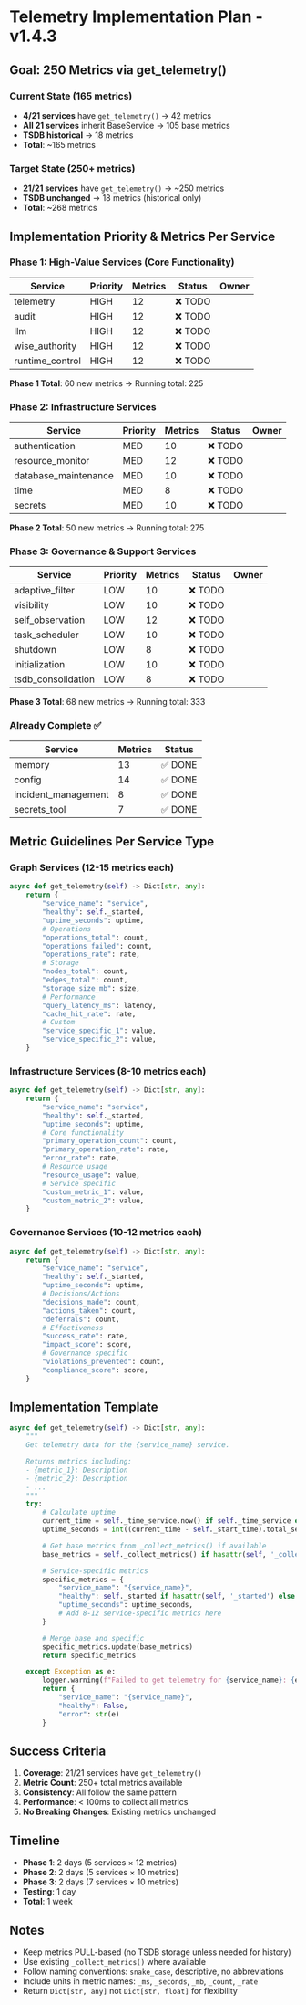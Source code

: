 # Telemetry Implementation Plan - v1.4.3

## Goal: 250 Metrics via get_telemetry()

### Current State (165 metrics)
- **4/21 services** have `get_telemetry()` → 42 metrics
- **All 21 services** inherit BaseService → 105 base metrics
- **TSDB historical** → 18 metrics
- **Total**: ~165 metrics

### Target State (250+ metrics)
- **21/21 services** have `get_telemetry()` → ~250 metrics
- **TSDB unchanged** → 18 metrics (historical only)
- **Total**: ~268 metrics

## Implementation Priority & Metrics Per Service

### Phase 1: High-Value Services (Core Functionality)
| Service | Priority | Metrics | Status | Owner |
|---------|----------|---------|--------|-------|
| telemetry | HIGH | 12 | ❌ TODO | |
| audit | HIGH | 12 | ❌ TODO | |
| llm | HIGH | 12 | ❌ TODO | |
| wise_authority | HIGH | 12 | ❌ TODO | |
| runtime_control | HIGH | 12 | ❌ TODO | |

**Phase 1 Total**: 60 new metrics → Running total: 225

### Phase 2: Infrastructure Services
| Service | Priority | Metrics | Status | Owner |
|---------|----------|---------|--------|-------|
| authentication | MED | 10 | ❌ TODO | |
| resource_monitor | MED | 12 | ❌ TODO | |
| database_maintenance | MED | 10 | ❌ TODO | |
| time | MED | 8 | ❌ TODO | |
| secrets | MED | 10 | ❌ TODO | |

**Phase 2 Total**: 50 new metrics → Running total: 275

### Phase 3: Governance & Support Services
| Service | Priority | Metrics | Status | Owner |
|---------|----------|---------|--------|-------|
| adaptive_filter | LOW | 10 | ❌ TODO | |
| visibility | LOW | 10 | ❌ TODO | |
| self_observation | LOW | 12 | ❌ TODO | |
| task_scheduler | LOW | 10 | ❌ TODO | |
| shutdown | LOW | 8 | ❌ TODO | |
| initialization | LOW | 10 | ❌ TODO | |
| tsdb_consolidation | LOW | 8 | ❌ TODO | |

**Phase 3 Total**: 68 new metrics → Running total: 333

### Already Complete ✅
| Service | Metrics | Status |
|---------|---------|--------|
| memory | 13 | ✅ DONE |
| config | 14 | ✅ DONE |
| incident_management | 8 | ✅ DONE |
| secrets_tool | 7 | ✅ DONE |

## Metric Guidelines Per Service Type

### Graph Services (12-15 metrics each)
```python
async def get_telemetry(self) -> Dict[str, any]:
    return {
        "service_name": "service",
        "healthy": self._started,
        "uptime_seconds": uptime,
        # Operations
        "operations_total": count,
        "operations_failed": count,
        "operations_rate": rate,
        # Storage
        "nodes_total": count,
        "edges_total": count,
        "storage_size_mb": size,
        # Performance
        "query_latency_ms": latency,
        "cache_hit_rate": rate,
        # Custom
        "service_specific_1": value,
        "service_specific_2": value,
    }
```

### Infrastructure Services (8-10 metrics each)
```python
async def get_telemetry(self) -> Dict[str, any]:
    return {
        "service_name": "service",
        "healthy": self._started,
        "uptime_seconds": uptime,
        # Core functionality
        "primary_operation_count": count,
        "primary_operation_rate": rate,
        "error_rate": rate,
        # Resource usage
        "resource_usage": value,
        # Service specific
        "custom_metric_1": value,
        "custom_metric_2": value,
    }
```

### Governance Services (10-12 metrics each)
```python
async def get_telemetry(self) -> Dict[str, any]:
    return {
        "service_name": "service",
        "healthy": self._started,
        "uptime_seconds": uptime,
        # Decisions/Actions
        "decisions_made": count,
        "actions_taken": count,
        "deferrals": count,
        # Effectiveness
        "success_rate": rate,
        "impact_score": score,
        # Governance specific
        "violations_prevented": count,
        "compliance_score": score,
    }
```

## Implementation Template

```python
async def get_telemetry(self) -> Dict[str, any]:
    """
    Get telemetry data for the {service_name} service.

    Returns metrics including:
    - {metric_1}: Description
    - {metric_2}: Description
    - ...
    """
    try:
        # Calculate uptime
        current_time = self._time_service.now() if self._time_service else datetime.now(timezone.utc)
        uptime_seconds = int((current_time - self._start_time).total_seconds()) if self._start_time else 0

        # Get base metrics from _collect_metrics() if available
        base_metrics = self._collect_metrics() if hasattr(self, '_collect_metrics') else {}

        # Service-specific metrics
        specific_metrics = {
            "service_name": "{service_name}",
            "healthy": self._started if hasattr(self, '_started') else False,
            "uptime_seconds": uptime_seconds,
            # Add 8-12 service-specific metrics here
        }

        # Merge base and specific
        specific_metrics.update(base_metrics)
        return specific_metrics

    except Exception as e:
        logger.warning(f"Failed to get telemetry for {service_name}: {e}")
        return {
            "service_name": "{service_name}",
            "healthy": False,
            "error": str(e)
        }
```

## Success Criteria

1. **Coverage**: 21/21 services have `get_telemetry()`
2. **Metric Count**: 250+ total metrics available
3. **Consistency**: All follow the same pattern
4. **Performance**: < 100ms to collect all metrics
5. **No Breaking Changes**: Existing metrics unchanged

## Timeline

- **Phase 1**: 2 days (5 services × 12 metrics)
- **Phase 2**: 2 days (5 services × 10 metrics)
- **Phase 3**: 2 days (7 services × 10 metrics)
- **Testing**: 1 day
- **Total**: 1 week

## Notes

- Keep metrics PULL-based (no TSDB storage unless needed for history)
- Use existing `_collect_metrics()` where available
- Follow naming conventions: `snake_case`, descriptive, no abbreviations
- Include units in metric names: `_ms`, `_seconds`, `_mb`, `_count`, `_rate`
- Return `Dict[str, any]` not `Dict[str, float]` for flexibility
